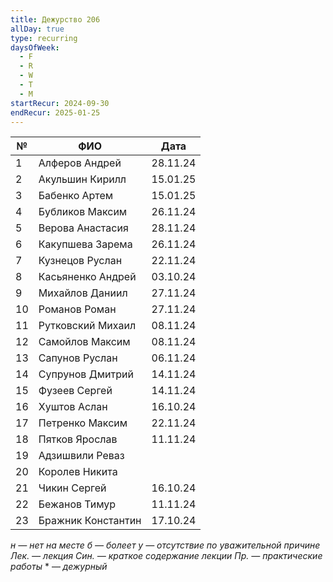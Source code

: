 ```yaml
---
title: Дежурство 206
allDay: true
type: recurring
daysOfWeek:
  - F
  - R
  - W
  - T
  - M
startRecur: 2024-09-30
endRecur: 2025-01-25
---
```


| №   | ФИО                |   Дата   |
| --- | ------------------ | :------: |
| 1   | Алферов Андрей     | 28.11.24 |
| 2   | Акульшин Кирилл    | 15.01.25 |
| 3   | Бабенко Артем      | 15.01.25 |
| 4   | Бубликов Максим    | 26.11.24 |
| 5   | Верова Анастасия   | 28.11.24 |
| 6   | Какупшева Зарема   | 26.11.24 |
| 7   | Кузнецов Руслан    | 22.11.24 |
| 8   | Касьяненко Андрей  | 03.10.24 |
| 9   | Михайлов Даниил    | 27.11.24 |
| 10  | Романов Роман      | 27.11.24 |
| 11  | Рутковский Михаил  | 08.11.24 |
| 12  | Самойлов Максим    | 08.11.24 |
| 13  | Сапунов Руслан     | 06.11.24 |
| 14  | Супрунов Дмитрий   | 14.11.24 |
| 15  | Фузеев Сергей      | 14.11.24 |
| 16  | Хуштов Аслан       | 16.10.24 |
| 17  | Петренко Максим    | 22.11.24 |
| 18  | Пятков Ярослав     | 11.11.24 |
| 19  | Адзишвили Реваз    |          |
| 20  | Королев Никита     |          |
| 21  | Чикин Сергей       | 16.10.24 |
| 22  | Бежанов Тимур      | 11.11.24 |
| 23  | Бражник Константин | 17.10.24 |

*н — нет на месте
б — болеет
у — отсутствие по уважительной причине
Лек. — лекция
Син. — краткое содержание лекции
Пр. — практические работы*
\* — *дежурный*